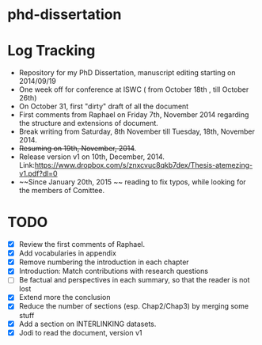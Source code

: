 phd-dissertation
================


Log Tracking
============
- Repository for my PhD Dissertation, manuscript editing starting on 2014/09/19
- One week off for conference at ISWC ( from October 18th , till October 26th)
- On October 31, first "dirty" draft of all the document
- First comments from Raphael on Friday 7th, November 2014 regarding the structure and extensions of document. 
- Break writing from Saturday, 8th November till Tuesday, 18th, November 2014.
- ~~Resuming on 19th, November, 2014~~.  
-  Release version v1 on 10th, December, 2014. Link:https://www.dropbox.com/s/znxcvuc8qkb7dex/Thesis-atemezing-v1.pdf?dl=0 
-  ~~Since January 20th, 2015 ~~ reading to fix typos, while looking for the members of Comittee.



TODO
=====
- [x] Review the first comments of Raphael.
- [x] Add vocabularies in appendix
- [x] Remove numbering the introduction in each chapter
- [x] Introduction: Match contributions with research questions
- [ ] Be factual and perspectives in each summary, so that the reader is not lost
- [x] Extend more the conclusion
- [x] Reduce the number of sections (esp. Chap2/Chap3) by merging some stuff
- [x] Add a section on INTERLINKING datasets.
- [x] Jodi to read the document, version v1
